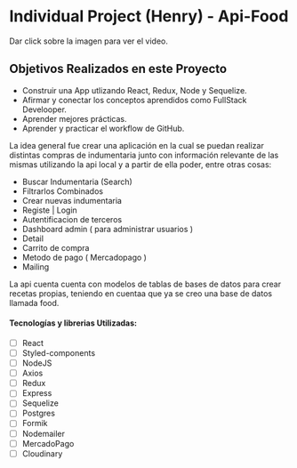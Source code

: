 # Individual Project (Henry) - Api-Food
Dar click sobre la imagen para ver el video.

## Objetivos Realizados en este Proyecto

- Construir una App utlizando React, Redux, Node y Sequelize.
- Afirmar y conectar los conceptos aprendidos como FullStack Develooper.
- Aprender mejores prácticas.
- Aprender y practicar el workflow de GitHub.

La idea general fue crear una aplicación en la cual se puedan realizar distintas compras de indumentaria junto con información relevante de las mismas utilizando la api local y a partir de ella poder, entre otras cosas:

  - Buscar Indumentaria (Search)
  - Filtrarlos Combinados
  - Crear nuevas indumentaria
  - Registe | Login 
  - Autentificacion de terceros
  - Dashboard admin ( para administrar usuarios )
  - Detail
  - Carrito de compra
  - Metodo de pago ( Mercadopago )
  - Mailing 

La api cuenta cuenta con modelos de tablas de bases de datos para crear recetas propias, teniendo en cuentaa que ya se creo una base de datos llamada food.


#### Tecnologías y librerias Utilizadas:
- [ ] React
- [ ] Styled-components
- [ ] NodeJS
- [ ] Axios
- [ ] Redux
- [ ] Express
- [ ] Sequelize 
- [ ] Postgres
- [ ] Formik
- [ ] Nodemailer
- [ ] MercadoPago
- [ ] Cloudinary
